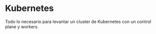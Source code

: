 # Kubernetes

Todo lo necesario para levantar un cluster de Kubernetes con un control plane y workers.
